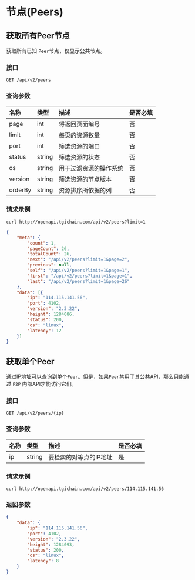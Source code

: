# 节点(Peers)



## 获取所有Peer节点

获取所有已知 `Peer`节点，仅显示公共节点。

### 接口

```text
GET /api/v2/peers
```

### 查询参数

| 名称    | 类型   | 描述                   | 是否必填 |
| :------ | :----- | :--------------------- | :------- |
| page    | int    | 将返回页面编号         | 否       |
| limit   | int    | 每页的资源数量         | 否       |
| port    | int    | 筛选资源的端口         | 否       |
| status  | string | 筛选资源的状态         | 否       |
| os      | string | 用于过滤资源的操作系统 | 否       |
| version | string | 筛选资源的节点版本     | 否       |
| orderBy | string | 资源排序所依据的列     | 否       |

### 请求示例

```shell
curl http://openapi.tgichain.com/api/v2/peers?limit=1
```



```json
{
	"meta": {
		"count": 1,
		"pageCount": 26,
		"totalCount": 26,
		"next": "/api/v2/peers?limit=1&page=2",
		"previous": null,
		"self": "/api/v2/peers?limit=1&page=1",
		"first": "/api/v2/peers?limit=1&page=1",
		"last": "/api/v2/peers?limit=1&page=26"
	},
	"data": [{
		"ip": "114.115.141.56",
		"port": 4102,
		"version": "2.3.22",
		"height": 1284086,
		"status": 200,
		"os": "linux",
		"latency": 12
	}]
}
```



## 获取单个Peer

通过IP地址可以查询到单个`Peer`。但是，如果`Peer`禁用了其公共API，那么只能通过 `P2P` 内部API才能访问它们。

### 接口

```text
GET /api/v2/peers/{ip}
```

### 查询参数

| 名称 | 类型   | 描述                   | 是否必填 |
| :--- | :----- | :--------------------- | :------- |
| ip   | string | 要检索的对等点的IP地址 | 是       |

### 请求示例

```shell
curl http://openapi.tgichain.com/api/v2/peers/114.115.141.56
```

### 返回参数

```json
{
	"data": {
		"ip": "114.115.141.56",
		"port": 4102,
		"version": "2.3.22",
		"height": 1284093,
		"status": 200,
		"os": "linux",
		"latency": 8
	}
}
```


